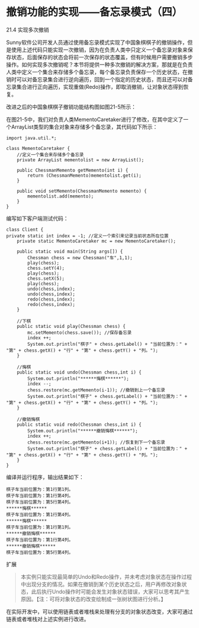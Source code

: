 # 撤销功能的实现——备忘录模式（四）

21.4 实现多次撤销

Sunny软件公司开发人员通过使用备忘录模式实现了中国象棋棋子的撤销操作，但是使用上述代码只能实现一次撤销，因为在负责人类中只定义一个备忘录对象来保存状态，后面保存的状态会将前一次保存的状态覆盖，但有时候用户需要撤销多步操作。如何实现多次撤销呢？本节将提供一种多次撤销的解决方案，那就是在负责人类中定义一个集合来存储多个备忘录，每个备忘录负责保存一个历史状态，在撤销时可以对备忘录集合进行逆向遍历，回到一个指定的历史状态，而且还可以对备忘录集合进行正向遍历，实现重做(Redo)操作，即取消撤销，让对象状态得到恢复。

改进之后的中国象棋棋子撤销功能结构图如图21-5所示：



在图21-5中，我们对负责人类MementoCaretaker进行了修改，在其中定义了一个ArrayList类型的集合对象来存储多个备忘录，其代码如下所示：


```
import java.util.*;  
  
class MementoCaretaker {  
    //定义一个集合来存储多个备忘录  
    private ArrayList mementolist = new ArrayList();  
  
    public ChessmanMemento getMemento(int i) {  
        return (ChessmanMemento)mementolist.get(i);  
    }  
  
    public void setMemento(ChessmanMemento memento) {  
        mementolist.add(memento);  
    }  
}  
```

编写如下客户端测试代码：

```
class Client {  
private static int index = -1; //定义一个索引来记录当前状态所在位置  
    private static MementoCaretaker mc = new MementoCaretaker();  
  
    public static void main(String args[]) {  
        Chessman chess = new Chessman("车",1,1);  
        play(chess);          
        chess.setY(4);  
        play(chess);  
        chess.setX(5);  
        play(chess);      
        undo(chess,index);  
        undo(chess,index);    
        redo(chess,index);  
        redo(chess,index);  
    }  
      
    //下棋  
    public static void play(Chessman chess) {  
        mc.setMemento(chess.save()); //保存备忘录  
        index ++;   
        System.out.println("棋子" + chess.getLabel() + "当前位置为：" + "第" + chess.getX() + "行" + "第" + chess.getY() + "列。");  
    }  
  
    //悔棋  
    public static void undo(Chessman chess,int i) {  
        System.out.println("******悔棋******");  
        index --;   
        chess.restore(mc.getMemento(i-1)); //撤销到上一个备忘录  
        System.out.println("棋子" + chess.getLabel() + "当前位置为：" + "第" + chess.getX() + "行" + "第" + chess.getY() + "列。");  
    }  
  
    //撤销悔棋  
    public static void redo(Chessman chess,int i) {  
        System.out.println("******撤销悔棋******");   
        index ++;   
        chess.restore(mc.getMemento(i+1)); //恢复到下一个备忘录  
        System.out.println("棋子" + chess.getLabel() + "当前位置为：" + "第" + chess.getX() + "行" + "第" + chess.getY() + "列。");  
    }  
}   
```

编译并运行程序，输出结果如下：

```
棋子车当前位置为：第1行第1列。
棋子车当前位置为：第1行第4列。
棋子车当前位置为：第5行第4列。
******悔棋******
棋子车当前位置为：第1行第4列。
******悔棋******
棋子车当前位置为：第1行第1列。
******撤销悔棋******
棋子车当前位置为：第1行第4列。
******撤销悔棋******
棋子车当前位置为：第5行第4列。
```
 
扩展

> 本实例只能实现最简单的Undo和Redo操作，并未考虑对象状态在操作过程中出现分支的情况。如果在撤销到某个历史状态之后，用户再修改对象状态，此后执行Undo操作时可能会发生对象状态错误，大家可以思考其产生原因。【注：可将对象状态的改变绘制成一张树状图进行分析。】

在实际开发中，可以使用链表或者堆栈来处理有分支的对象状态改变，大家可通过链表或者堆栈对上述实例进行改进。
